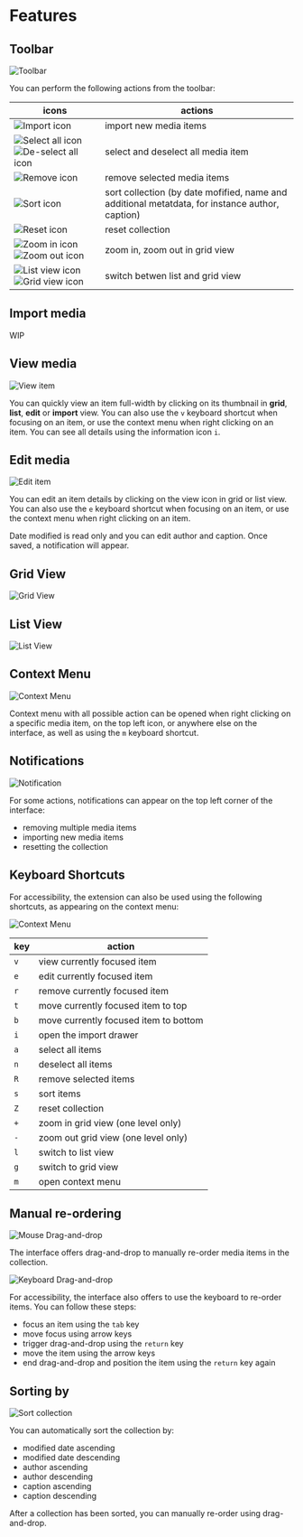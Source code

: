 # Features

## Toolbar

![Toolbar](../media/toolbar.png)

You can perform the following actions from the toolbar:

| icons | actions |
|-------|---------|
| ![Import icon](../media/icon-import.png)  | import new media items |
| ![Select all icon](../media/icon-select-all.png) ![De-select all icon](../media/icon-select-none.png) | select and deselect all media item |
| ![Remove icon](../media/icon-remove.png) | remove selected media items |
| ![Sort icon](../media/icon-sort.png) | sort collection (by date mofified, name and additional metatdata, for instance author, caption) |
| ![Reset icon](../media/icon-reset.png) | reset collection |
| ![Zoom in icon](../media/icon-zoom-in.png) ![Zoom out icon](../media/icon-zoom-out.png) | zoom in, zoom out in grid view |
| ![List view icon](../media/icon-list.png) ![Grid view icon](../media/icon-grid.png) | switch betwen list and grid view |

## Import media

WIP

## View media

![View item](../media/view-item.png)

You can quickly view an item full-width by clicking on its thumbnail in **grid**, **list**, **edit** or **import** view. You can also use the `v` keyboard shortcut when focusing on an item, or use the context menu when right clicking on an item. You can see all details using the information icon `i`.

## Edit media

![Edit item](../media/edit-item.png)

You can edit an item details by clicking on the view icon in grid or list view. You can also use the `e` keyboard shortcut when focusing on an item, or use the context menu when right clicking on an item.

Date modified is read only and you can edit author and caption. Once saved, a notification will appear.

## Grid View

![Grid View](../media/grid-view.png)

## List View

![List View](../media/list-view.png)

## Context Menu

![Context Menu](../media/context-menu.png)

Context menu with all possible action can be opened when right clicking on a specific media item, on the top left icon, or anywhere else on the interface, as well as using the `m` keyboard shortcut.

## Notifications

![Notification](../media/notification.png)

For some actions, notifications can appear on the top left corner of the interface:

-   removing multiple media items
-   importing new media items
-   resetting the collection

## Keyboard Shortcuts

For accessibility, the extension can also be used using the following shortcuts, as appearing on the context menu:

![Context Menu](../media/context-menu.png)


| key | action |
|-----|--------|
| `v` | view currently focused item |
| `e` | edit currently focused item |
| `r` | remove currently focused item |
| `t` | move currently focused item to top |
| `b` | move currently focused item to bottom |
| `i` | open the import drawer |
| `a` | select all items |
| `n` | deselect all items |
| `R` | remove selected items |
| `s` | sort items |
| `Z` | reset collection |
| `+` | zoom in grid view (one level only) |
| `-` | zoom out grid view (one level only) |
| `l` | switch to list view |
| `g` | switch to grid view |
| `m` | open context menu |

## Manual re-ordering

![Mouse Drag-and-drop](../media/mouse-drag-and-drop.png)

The interface offers drag-and-drop to manually re-order media items in the collection.

![Keyboard Drag-and-drop](../media/keyboard-drag-and-drop.png)

For accessibility, the interface also offers to use the keyboard to re-order items. You can follow these steps:

-   focus an item using the `tab` key
-   move focus using arrow keys
-   trigger drag-and-drop using the `return` key
-   move the item using the arrow keys
-   end drag-and-drop and position the item using the `return` key again

## Sorting by

![Sort collection](../media/sort-by.png)

You can automatically sort the collection by:

-   modified date ascending
-   modified date descending
-   author ascending
-   author descending
-   caption ascending
-   caption descending

After a collection has been sorted, you can manually re-order using drag-and-drop.
